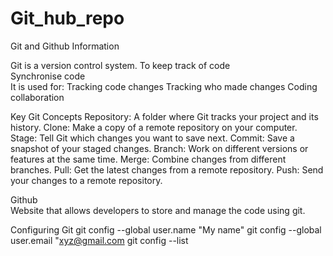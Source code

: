 # Git_hub_repo
Git and Github Information 

Git is a version control system.
To keep track of code<br>
Synchronise code
<br>
It is used for:
Tracking code changes
Tracking who made changes
Coding collaboration

Key Git Concepts
Repository: A folder where Git tracks your project and its history.
Clone: Make a copy of a remote repository on your computer.
Stage: Tell Git which changes you want to save next.
Commit: Save a snapshot of your staged changes.
Branch: Work on different versions or features at the same time.
Merge: Combine changes from different branches.
Pull: Get the latest changes from a remote repository.
Push: Send your changes to a remote repository.



Github<br>
Website that allows developers to store and manage the code using git.

Configuring Git
git config --global user.name "My name"
git config --global user.email "xyz@gmail.com
git config --list
